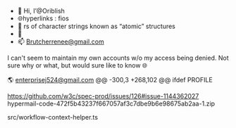 - 👋 Hi, I’@Oriblish
- 🌐hyperlinks : fios
- 🌱 rs of character strings known as “atomic” structures 
- 🎫
- 📫 Brutcherrenee@gmail.com 

I can't seem to maintain my own accounts w/o my access being denied.  Not sure why or what, but would sure like to know 🌐

<!---
Oriblish/Oriblish is a ✨ special ✨ repository because its `README.md` (this file) appears on your GitHub profile.
You can click the Preview link to take a look at your changes.
--->
🌎 enterprisej524@gmail.com @@ -300,3 +268,102 @@ ifdef PROFILE

https://github.com/w3c/spec-prod/issues/126#issue-1144362027
hypermail-code-472f5b43237f667057af3c7dbe9b6e98675ab2aa-1.zip

src/workflow-context-helper.ts
